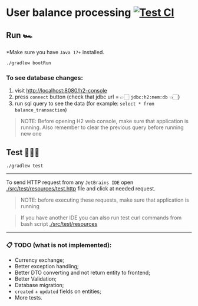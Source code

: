 # User balance processing [![Test CI](https://github.com/steklopod/lostgame/actions/workflows/test-ci.yml/badge.svg)](https://github.com/steklopod/lostgame/actions/workflows/test-ci.yml)

## Run 🏎️

*Make sure you have `Java 17+` installed.

```shell
./gradlew bootRun
```

### To see database changes:
1. visit [http://localhost:8080/h2-console](http://localhost:8080/h2-console)
2. press `connect` button (check that jdbc url = 👉🏻 `jdbc:h2:mem:db` 👈🏻)
3. run sql query to see the data (for example: `select * from balance_transaction`)

> NOTE: Before opening H2 web console, make sure that application is running.
> Also remember to clear the previous query before running new one


## Test 🧑🏻‍💻

```shell
./gradlew test
```
___
To send HTTP request from any `JetBrains IDE` open  [./src/test/resources/test.http](./src/test/resources/test.http) file
and click at needed request.

> NOTE: before executing these requests, make sure that application is running

> If you have another IDE you can also run test curl commands from bash script [./src/test/resources](./src/test/resources)
___

### 📋 TODO (what is not implemented):
- Currency exchange;
- Better exception handling;
- Better DTO converting and not return entity to frontend;
- Better Validation;
- Database migration;
- `created` + `updated` fields on entities;
- More tests.
